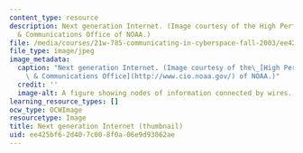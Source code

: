 ```yaml
---
content_type: resource
description: Next generation Internet. (Image courtesy of the High Performance Computing
  & Communications Office of NOAA.)
file: /media/courses/21w-785-communicating-in-cyberspace-fall-2003/ee425bf62d407c008f0a06e9d93062ae_21w-785f03-th.jpg
file_type: image/jpeg
image_metadata:
  caption: "Next generation Internet. (Image courtesy of the\_[High Performance Computing\
    \ & Communications Office](http://www.cio.noaa.gov/) of NOAA.)"
  credit: ''
  image-alt: A figure showing nodes of information connected by wires.
learning_resource_types: []
ocw_type: OCWImage
resourcetype: Image
title: Next generation Internet (thumbnail)
uid: ee425bf6-2d40-7c00-8f0a-06e9d93062ae
---
```

